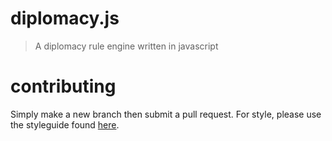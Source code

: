 # diplomacy.js

> A diplomacy rule engine written in javascript

# contributing

Simply make a new branch then submit a pull request. For style, please use the styleguide found [here](https://github.com/datuhealth/idiomatic.js).
